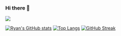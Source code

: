 ### Hi there 👋
![](https://komarev.com/ghpvc/?username=s3781009)
<!--
**s3781009/s3781009** is a ✨ _special_ ✨ repository because its `README.md` (this file) appears on your GitHub profile.

Here are some ideas to get you started:

- 🔭 I’m currently working on ...
- 🌱 I’m currently learning ...
- 👯 I’m looking to collaborate on ...
- 🤔 I’m looking for help with ...
- 💬 Ask me about ...
- 📫 How to reach me: ...
- 😄 Pronouns: ...
- ⚡ Fun fact: ...
-->

[![Ryan's GitHub stats](https://github-readme-stats.vercel.app/api?username=s3781009&show_icons=true&theme=tokyonight)](https://github.com/anuraghazra/github-readme-stats)
[![Top Langs](https://github-readme-stats.vercel.app/api/top-langs/?username=s3781009&show_icons=true&theme=tokyonight&hide=Makefile&layout=compact&langs_count=10)](https://github.com/anuraghazra/github-readme-stats)
[![GitHub Streak](http://github-readme-streak-stats.herokuapp.com?user=s3781009&theme=tokyonight)](https://git.io/streak-stats)
